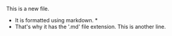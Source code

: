 This is a new file. 
* It is formatted using markdown. * 
* That's why it has the '.md' file extension. 
This is another line.  
